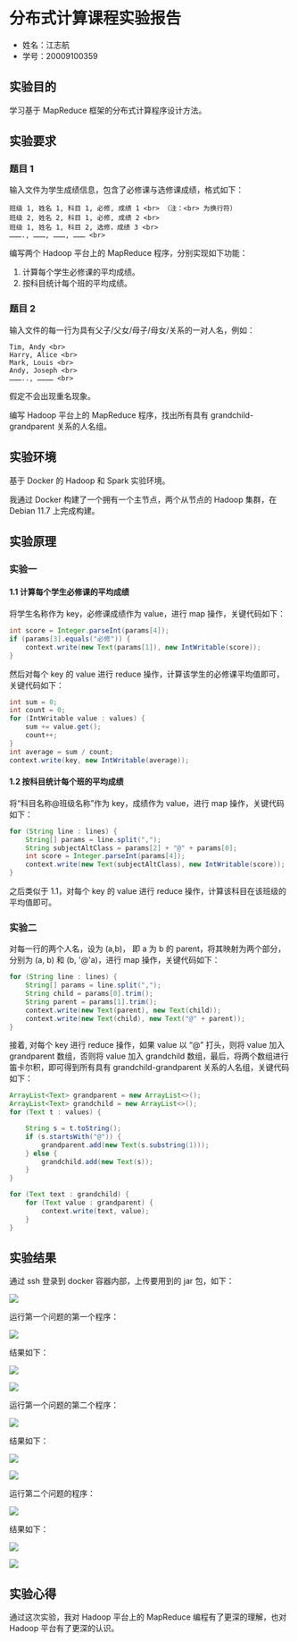 # 分布式计算课程实验报告

- 姓名：江志航
- 学号：20009100359

## 实验目的

学习基于 MapReduce 框架的分布式计算程序设计方法。

## 实验要求

### 题目 1 

输入文件为学生成绩信息，包含了必修课与选修课成绩，格式如下：

```
班级 1, 姓名 1, 科目 1, 必修, 成绩 1 <br> （注：<br> 为换行符）
班级 2, 姓名 2, 科目 1, 必修, 成绩 2 <br>
班级 1, 姓名 1, 科目 2, 选修，成绩 3 <br>
………., ………, ………, ……… <br>
```

编写两个 Hadoop 平台上的 MapReduce 程序，分别实现如下功能：

1. 计算每个学生必修课的平均成绩。
2. 按科目统计每个班的平均成绩。

### 题目 2 

输入文件的每一行为具有父子/父女/母子/母女/关系的一对人名，例如：

```
Tim, Andy <br>
Harry, Alice <br>
Mark, Louis <br>
Andy, Joseph <br>
……….., ………… <br>
```

假定不会出现重名现象。

编写 Hadoop 平台上的 MapReduce 程序，找出所有具有 grandchild-grandparent 关系的人名组。

## 实验环境

基于 Docker 的 Hadoop 和 Spark 实验环境。

我通过 Docker 构建了一个拥有一个主节点，两个从节点的 Hadoop 集群，在 Debian 11.7 上完成构建。

## 实验原理

### 实验一

#### 1.1 计算每个学生必修课的平均成绩

将学生名称作为 key，必修课成绩作为 value，进行 map 操作，关键代码如下：

```java
int score = Integer.parseInt(params[4]);
if (params[3].equals("必修")) {
    context.write(new Text(params[1]), new IntWritable(score));
}
```

然后对每个 key 的 value 进行 reduce 操作，计算该学生的必修课平均值即可，关键代码如下：

```java
int sum = 0;
int count = 0;
for (IntWritable value : values) {
    sum += value.get();
    count++;
}
int average = sum / count;
context.write(key, new IntWritable(average));
```

#### 1.2 按科目统计每个班的平均成绩

将“科目名称@班级名称”作为 key，成绩作为 value，进行 map 操作，关键代码如下：

```java
for (String line : lines) {
    String[] params = line.split(",");
    String subjectAltClass = params[2] + "@" + params[0];
    int score = Integer.parseInt(params[4]);
    context.write(new Text(subjectAltClass), new IntWritable(score));
}
```

之后类似于 1.1，对每个 key 的 value 进行 reduce 操作，计算该科目在该班级的平均值即可。

### 实验二

对每一行的两个人名，设为 (a,b)， 即 a 为 b 的 parent，将其映射为两个部分，分别为 (a, b) 和 (b, '@'a)，进行 map 操作，关键代码如下：

```java
for (String line : lines) {
    String[] params = line.split(",");
    String child = params[0].trim();
    String parent = params[1].trim();
    context.write(new Text(parent), new Text(child));
    context.write(new Text(child), new Text("@" + parent));
}
```

接着, 对每个 key 进行 reduce 操作，如果 value 以 “@” 打头，则将 value 加入 grandparent 数组，否则将 value 加入 grandchild 数组，最后，将两个数组进行笛卡尔积，即可得到所有具有 grandchild-grandparent 关系的人名组，关键代码如下：
    
```java
ArrayList<Text> grandparent = new ArrayList<>();
ArrayList<Text> grandchild = new ArrayList<>();
for (Text t : values) {

    String s = t.toString();
    if (s.startsWith("@")) {
        grandparent.add(new Text(s.substring(1)));
    } else {
        grandchild.add(new Text(s));
    }
}

for (Text text : grandchild) {
    for (Text value : grandparent) {
        context.write(text, value);
    }
}
```

## 实验结果

通过 ssh 登录到 docker 容器内部，上传要用到的 jar 包，如下：

![](./real_test/2023-06-04_164634.png)

运行第一个问题的第一个程序：

![](./real_test/2023-06-04_164646.png)

结果如下：

![](./real_test/2023-06-04_164714.png)

![](./real_test/2023-06-04_164815.png)

运行第一个问题的第二个程序：

![](./real_test/2023-06-04_164837.png)

结果如下：

![](./real_test/2023-06-04_164850.png)

![](./real_test/2023-06-04_164909.png)

运行第二个问题的程序：

![](./real_test/2023-06-04_164931.png)

结果如下：

![](./real_test/2023-06-04_164956.png)

![](./real_test/2023-06-04_165020.png)

## 实验心得

通过这次实验，我对 Hadoop 平台上的 MapReduce 编程有了更深的理解，也对 Hadoop 平台有了更深的认识。
